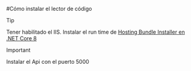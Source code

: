#Cómo instalar el lector de código

> [!TIP]
> Tener habilitado el IIS.
> Instalar el run time de  [Hosting Bundle Installer en .NET Core 8](https://download.visualstudio.microsoft.com/download/pr/751d3fcd-72db-4da2-b8d0-709c19442225/33cc492bde704bfd6d70a2b9109005a0/dotnet-hosting-8.0.6-win.exe)
 
> [!IMPORTANT]
> Instalar el Api con el puerto 5000
